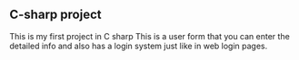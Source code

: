 ## C-sharp project
This is my first project in C sharp
This is a user form that you can enter the detailed info and also has a login system just like in web login pages.
